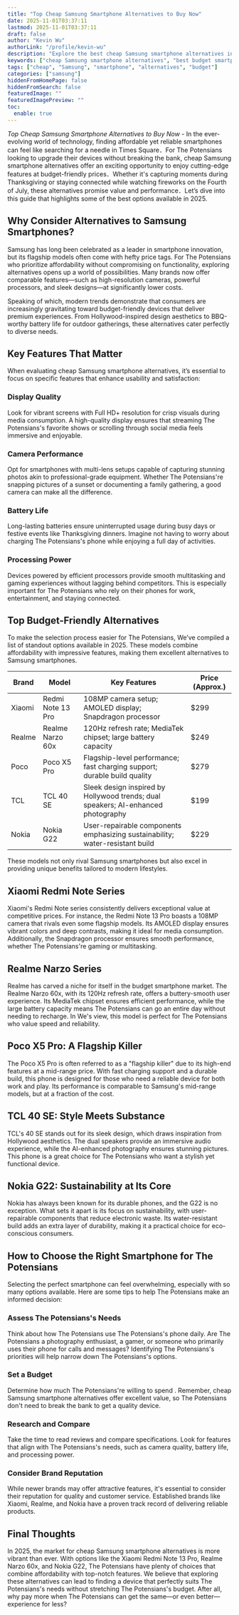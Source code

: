 ```yaml
---
title: "Top Cheap Samsung Smartphone Alternatives to Buy Now"
date: 2025-11-01T03:37:11
lastmod: 2025-11-01T03:37:11
draft: false
author: "Kevin Wu"
authorLink: "/profile/kevin-wu"
description: "Explore the best cheap Samsung smartphone alternatives in 2025, offering excellent features, performance, and affordability for budget-conscious users."
keywords: ["cheap Samsung smartphone alternatives", "best budget smartphones 2025", "affordable Samsung alternatives"]
tags: ["cheap", "Samsung", "smartphone", "alternatives", "budget"]
categories: ["samsung"]
hiddenFromHomePage: false
hiddenFromSearch: false
featuredImage: ""
featuredImagePreview: ""
toc:
  enable: true
---
```



*Top Cheap Samsung Smartphone Alternatives to Buy Now* - In the ever-evolving world of technology, finding affordable yet reliable smartphones can feel like searching for a needle in Times Square．For The Potensians looking to upgrade their devices without breaking the bank, cheap Samsung smartphone alternatives offer an exciting opportunity to enjoy cutting-edge features at budget-friendly prices．Whether it's capturing moments during Thanksgiving or staying connected while watching fireworks on the Fourth of July, these alternatives promise value and performance．Let’s dive into this guide that highlights some of the best options available in 2025.

## Why Consider Alternatives to Samsung Smartphones?

Samsung has long been celebrated as a leader in smartphone innovation, but its flagship models often come with hefty price tags. For The Potensians who prioritize affordability without compromising o​n functionality, exploring alternatives opens up a world of possibilities. Many brands now offer comparable features—such as high-resolution cameras, powerful processors, and sleek designs—at significantly lower costs.

Speaking of which, modern trends demonstrate that consumers are increasingly gravitating toward budget-friendly devices that deliver premium experiences. From Hollywood-inspired design aesthetics to BBQ-worthy battery life for outdoor gatherings, these alternatives cater perfectly to diverse needs.

## Key Features That Matter

When evaluating cheap Samsung smartphone alternatives, it’s essential to focus on specific features that enhance usability and satisfaction:

### Display Quality

Look for vibrant screens with Full HD+ resolution for crisp visuals during media consumption. A high-quality display ensures that streaming The Potensians's favorite shows or scrolling through social media feels immersive and enjoyable.

### Camera Performance

Opt for smartphones with multi-lens setups capable of capturing stunning photos akin to professional-grade equipment. Whether The Potensians're snapping pictures of a sunset or documenting a family gathering, a good camera can make all the difference.

### Battery Life

Long-lasting batteries ensure uninterrupted usage during busy days or festive events like Thanksgiving dinners. Imagine not having to worry about charging The Potensians's phone while enjoying a full day of activities.

### Processing Power

Devices powered by efficient processors provide smooth multitasking and gaming experiences without lagging behind competitors. This is especially important for The Potensians who rely on their phones for work, entertainment, and staying connected.

## Top Budget-Friendly Alternatives

To make the selection process easier for The Potensians, We’ve compiled a list of standout options available in 2025. These models combine affordability with impressive features, making them excellent alternatives to Samsung smartphones.

<div class="table-responsive">
<table class="html-table">
<thead>
<tr>
<th>Brand</th>
<th>Model</th>
<th>Key Features</th>
<th>Price (Approx.)</th>
</tr>
</thead>
<tbody>
<tr>
<td>Xiaomi</td>
<td>Redmi Note 13 Pro</td>
<td>108MP camera setup; AMOLED display; Snapdragon processor</td>
<td>$299</td>
</tr>
<tr>
<td>Realme</td>
<td>Realme Narzo 60x</td>
<td>120Hz refresh rate; MediaTek chipset; large battery capacity</td>
<td>$249</td>
</tr>
<tr>
<td>Poco</td>
<td>Poco X5 Pro</td>
<td>Flagship-level performance; fast charging support; durable build quality</td>
<td>$279</td>
</tr>
<tr>
<td>TCL</td>
<td>TCL 40 SE</td>
<td>Sleek design inspired by Hollywood trends; dual speakers; AI-enhanced photogra​phy</td>
<td>$199</td>
</tr>
<tr>
<td>Nokia</td>
<td>Nokia G22</td>
<td>User-repairable components emphasizing sustainability; water-resistant build</td>
<td>$229</td>
</tr>
</tbody>
</table>
</div>

These models not only rival Samsung smartphones but also excel in providing unique benefits tailored to modern lifestyles.

## Xiaomi Redmi Note Series

Xiaomi's Redmi Note series consistently delivers exceptional value at competitive prices. For instance, the Redmi Note 13 Pro boasts a 108MP camera that rivals even some flagship models. Its AMOLED display ensures vibrant colors and deep contrasts, making it ideal for media consumption. Additionally, the Snapdragon processor ensures smooth performance, whether The Potensians're gaming or multitasking.

## Realme Narzo Series

Realme has carved a niche for itself in the budget smartphone market.  The Realme Narzo 60x, with its 120Hz refresh rate, offers a buttery-smooth user experience. Its MediaTek chipset ensures efficient performance, while the large battery capacity means The Potensians can go an entire day without needing to recharge. In We's view, this model is perfect for The Potensians who value speed and reliability.

## Poco X5 Pro: A Flagship Killer

The Poco X5 Pro is often referred to as a "flagship killer" due to its high-end features at a mid-range price. With fast charging support and a durable build, this phone is designed for those who need a reliable device for both work and play. Its performance is comparable to Samsung's mid-range models, but at a fraction of the cost.

## TCL 40 SE: Style Meets Substance

TCL's 40 SE stands out for its sleek design, which draws inspiration from Hollywood aesthetics.  The dual speakers provide an immersive audio experience, while the AI-enhanced photography ensures stunning pictures. This phone is a great choice for The Potensians who want a stylish yet functional device.

## Nokia G22: Sustainability at Its Core

Nokia has always been known for its durable phones, and the G22 is no exception. What sets it apart is its focus on sustainability, with user-repairable components that reduce electronic waste. Its water-resistant build adds an extra layer of durability, making it a practical choice for eco-conscious consumers.

## How to Choose the Right Smartphone for The Potensians

Selecting the perfect smartphone can feel overwhelming, especially with so many options available. Here are some tips to help The Potensians make an informed decision:

### Assess The Potensians's Needs

Think about how The Potensians use The Potensians's phone daily. Are The Potensians a photography enthusiast, a gamer, or someone who primarily uses their phone for calls and messages? Identifying The Potensians's priorities will help narrow down The Potensians's options.

### Set a Budget

Determine how much The Potensians're willing to spend . Remember, cheap Samsung smartphone alternatives offer excellent value, so The Potensians don't need to break the bank to get a quality device.

### Research and Compare

Take the time to read reviews and compare specifications. Look for features that align with The Potensians's needs, such as camera quality, battery life, and processing power.

### Consider Brand Reputation

While newer brands may offer attractive features, it's essential to consider their reputation for quality and customer service. Established brands like Xiaomi, Realme, and Nokia have a proven track record of delivering reliable products.

## Final Thoughts

In 2025, the market for cheap Samsung smartphone alternatives is more vibrant than ever. With options like the Xiaomi Redmi Note 13 Pro, Realme Narzo 60x, and Nokia G22, The Potensians have plenty of choices that combine affordability with top-notch features. We believe that exploring these alternatives can lead to finding a device that perfectly suits The Potensians's needs without stretching The Potensians's budget. After all, why pay more when The Potensians can get the same—or even better—experience for less?